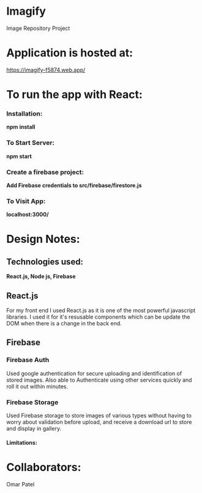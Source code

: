 # Imagify
Image Repository Project

# Application is hosted at: 
  https://imagify-f5874.web.app/
  
# To run the app with React:
### Installation:
  **npm install**

###  To Start Server:
  **npm start**
    
### Create a firebase project:
  **Add Firebase credentials to src/firebase/firestore.js**
  
### To Visit App:
  **localhost:3000/**
    
# Design Notes:
## Technologies used:
  **React.js, Node js, Firebase**
## React.js
  For my front end I used React.js as it is one of the most powerful javascript libraries. I used it for it's resusable components which can be update the DOM when there is a change in the back end.
  
## Firebase
### Firebase Auth
  Used google authentication for secure uploading and identification of stored images. Also able to Authenticate using other services quickly and roll it out within minutes.
### Firebase Storage
  Used Firebase storage to store images of various types without having to worry about validation before upload, and receive a download url to store and display in gallery.
#### Limitations:
  

# Collaborators:
Omar Patel

